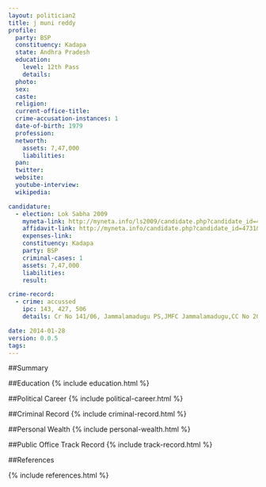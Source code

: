 ```yaml
---
layout: politician2
title: j muni reddy
profile: 
  party: BSP
  constituency: Kadapa
  state: Andhra Pradesh
  education: 
    level: 12th Pass
    details: 
  photo: 
  sex: 
  caste: 
  religion: 
  current-office-title: 
  crime-accusation-instances: 1
  date-of-birth: 1979
  profession: 
  networth: 
    assets: 7,47,000
    liabilities: 
  pan: 
  twitter: 
  website: 
  youtube-interview: 
  wikipedia: 

candidature: 
  - election: Lok Sabha 2009
    myneta-link: http://myneta.info/ls2009/candidate.php?candidate_id=4731
    affidavit-link: http://myneta.info/candidate.php?candidate_id=4731&scan=original
    expenses-link: 
    constituency: Kadapa 
    party: BSP
    criminal-cases: 1
    assets: 7,47,000
    liabilities: 
    result:  

crime-record: 
  - crime: accussed
    ipc: 143, 427, 506
    details: Cr No 141/06, Jammalamadugu PS,JMFC Jammalamadugu,CC No 20/07 

date: 2014-01-28
version: 0.0.5
tags: 
---
```

##Summary


##Education
{% include education.html %}


##Political Career
{% include political-career.html %}


##Criminal Record
{% include criminal-record.html %}


##Personal Wealth
{% include personal-wealth.html %}


##Public Office Track Record
{% include track-record.html %}


##References


{% include references.html %}